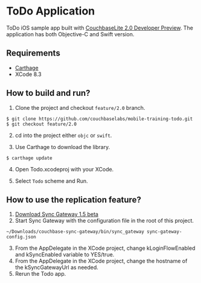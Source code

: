 # ToDo Application
ToDo iOS sample app built with [CouchbaseLite 2.0 Developer Preview](https://github.com/couchbase/couchbase-lite-ios/tree/feature/2.0). 
The application has both Objective-C and Swift version.

## Requirements
- [Carthage](https://github.com/Carthage/Carthage)
- XCode 8.3

## How to build and run?
1. Clone the project and checkout `feature/2.0` branch.

 ```
 $ git clone https://github.com/couchbaselabs/mobile-training-todo.git
 $ git checkout feature/2.0
 ```
 
2. cd into the project either `objc` or `swift`.

3. Use Carthage to download the library.

 ```
 $ carthage update
 ```
 
4. Open Todo.xcodeproj with your XCode.

5. Select `Todo` scheme and Run.

## How to use the replication feature?

1. [Download Sync Gateway 1.5 beta](https://developer.couchbase.com/documentation/mobile/2.0/whatsnew.html?language=ios)
2. Start Sync Gateway with the configuration file in the root of this project.

 ```
~/Downloads/couchbase-sync-gateway/bin/sync_gateway sync-gateway-config.json
 ```
3. From the AppDelegate in the XCode project, change kLoginFlowEnabled and kSyncEnabled variable to YES/true.
4. From the AppDelegate in the XCode project, change the hostname of the kSyncGatewayUrl as needed.
5. Rerun the Todo app.
